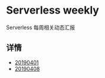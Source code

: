 # Serverless weekly
Serverless 每周相关动态汇报


## 详情
* [20190401](20190401.md)
* [20190408](20190408.md)
